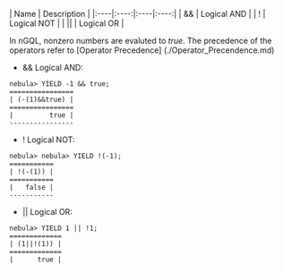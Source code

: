 |  Name    |  Description    | 
|:----|:----:|:----|:----:|
|   &&     |   Logical AND     | 
|   !    |   Logical NOT     | 
|   \|\|   |   Logical OR   | 


In nGQL, nonzero numbers are evaluted to _true_. The precedence of the operators refer to [Operator Precedence] (./Operator_Precendence.md)

* &&
Logical AND:
```
nebula> YIELD -1 && true;
================
| (-(1)&&true) |
================
|         true |
----------------
```

* !
Logical NOT:
```
nebula> nebula> YIELD !(-1);
===========
| !(-(1)) |
===========
|   false |
-----------
```

* ||
Logical OR:
```
nebula> YIELD 1 || !1;
=============
| (1||!(1)) |
=============
|      true |
```

